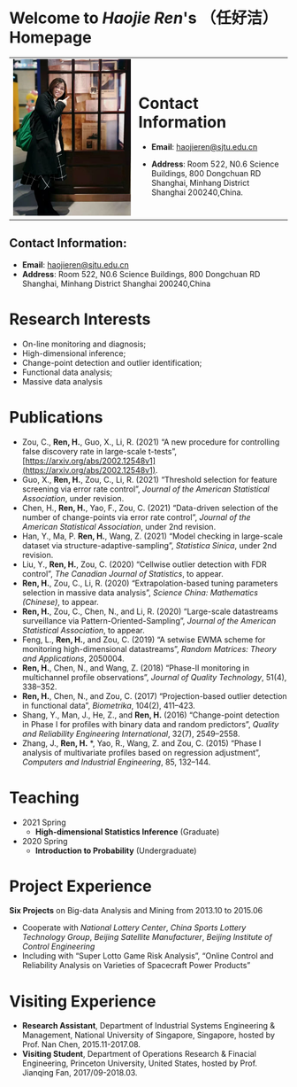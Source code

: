 # Welcome to *Haojie Ren*'s （任好洁） Homepage

<table border="0">
  <tr>
    <td width="45%">
      <img src="/me.jpg" width="100%">  
    </td>
      <td width="55%">
          <h1>Contact Information </h1>
      
* **Email**: haojieren@sjtu.edu.cn
          
* **Address**: Room 522, N0.6 Science Buildings, 800 Dongchuan RD Shanghai, Minhang District Shanghai 200240,China.
    </td>
  </tr>
</table>


## Contact Information:
* **Email**: haojieren@sjtu.edu.cn
* **Address**: Room 522, N0.6 Science Buildings, 800 Dongchuan RD Shanghai, Minhang District
Shanghai 200240,China


Research Interests
===
* On-line monitoring and diagnosis; 
* High-dimensional inference; 
* Change-point detection and outlier identification; 
* Functional data analysis; 
* Massive data analysis


Publications
===
* Zou, C., **Ren, H.**, Guo, X., Li, R. (2021) “A new procedure for controlling false discovery rate in large-scale t-tests”, [https://arxiv.org/abs/2002.12548v1](https://arxiv.org/abs/2002.12548v1).
* Guo, X., **Ren, H.**, Zou, C., Li, R. (2021) “Threshold selection for feature screening via error rate control”, *Journal of the American Statistical Association*, under revision.
* Chen, H., **Ren, H.**, Yao, F., Zou, C. (2021) “Data-driven selection of the number of change-points via error rate control”, *Journal of the American Statistical Association*, under 2nd revision.
* Han, Y., Ma, P. **Ren, H.**, Wang, Z. (2021) “Model checking in large-scale dataset via structure-adaptive-sampling”, *Statistica Sinica*, under 2nd revision.
* Liu, Y., **Ren, H.**, Zou, C. (2020) “Cellwise outlier detection with FDR control”, *The Canadian Journal of Statistics*, to appear.
* **Ren, H.**, Zou, C., Li, R. (2020) “Extrapolation-based tuning parameters selection in massive data analysis”, *Science China: Mathematics (Chinese)*, to appear.
* **Ren, H.**, Zou, C., Chen, N., and Li, R. (2020) “Large-scale datastreams surveillance via Pattern-Oriented-Sampling”, *Journal of the American Statistical Association*, to appear.
* Feng, L., **Ren, H.**, and Zou, C. (2019) “A setwise EWMA scheme for monitoring high-dimensional datastreams”, *Random Matrices: Theory and Applications*, 2050004.
* **Ren, H.**, Chen, N., and Wang, Z. (2018) “Phase-II monitoring in multichannel profile observations”, *Journal of Quality Technology*, 51(4), 338–352.
* **Ren, H.**, Chen, N., and Zou, C. (2017) “Projection-based outlier detection in functional data”, *Biometrika*, 104(2), 411–423.
* Shang, Y., Man, J., He, Z., and **Ren, H.** (2016) “Change-point detection in Phase I for profiles with binary data and random predictors”, *Quality and Reliability Engineering International*, 32(7), 2549–2558.
* Zhang, J., **Ren, H.** *, Yao, R., Wang, Z. and Zou, C. (2015) “Phase I analysis of multivariate profiles based on regression adjustment”, *Computers and Industrial Engineering*, 85, 132–144.

Teaching
===
* 2021 Spring 
  * **High-dimensional Statistics Inference** (Graduate)
* 2020 Spring 
  * **Introduction to Probability** (Undergraduate)

Project Experience
===
**Six Projects** on Big-data Analysis and Mining from 2013.10 to 2015.06
* Cooperate with *National Lottery Center*, *China Sports Lottery Technology Group*, *Beijing Satellite Manufacturer*, *Beijing Institute of Control Engineering*
* Including with “Super Lotto Game Risk Analysis”, “Online Control and Reliability Analysis on Varieties of Spacecraft Power Products”


Visiting Experience
===
* **Research Assistant**, Department of Industrial Systems Engineering & Management, National University of Singapore, Singapore, hosted by Prof. Nan Chen, 2015.11-2017.08.
* **Visiting Student**, Department of Operations Research & Finacial Engineering, Princeton University, United States, hosted by Prof. Jianqing Fan, 2017/09-2018.03.


